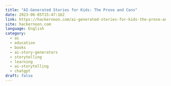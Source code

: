 ```yaml
---
title: "AI-Generated Stories for Kids: The Prose and Cons"
date: 2023-06-05T15:47:16Z
link: https://hackernoon.com/ai-generated-stories-for-kids-the-prose-and-cons?source=rss&utm_medium=RSS&utm_source=news.12bit.vn
site: hackernoon.com
language: English
category:
  - ai
  - education
  - books
  - ai-story-generators
  - storytelling
  - learning
  - ai-storytelling
  - chatgpt
draft: false
---
```

